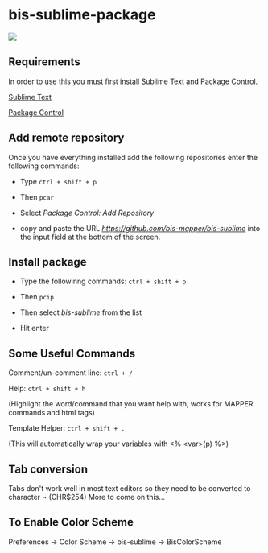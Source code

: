 
# bis-sublime-package

<img src="https://raw.github.com/bis-mapper/bis-sublime/master/examples/bis-sublime.png" border="0">

## Requirements

In order to use this you must first install Sublime Text and Package Control.

[Sublime Text](http://www.sublimetext.com/3)

[Package Control](https://sublime.wbond.net/installation)

## Add remote repository

Once you have everything installed add the following repositories enter the following commands:

* Type `ctrl + shift + p`

* Then `pcar`

* Select *Package Control: Add Repository*

* copy and paste the URL *https://github.com/bis-mapper/bis-sublime* into the input field
at the bottom of the screen.

## Install package

* Type the followinng commands: `ctrl + shift + p`

* Then `pcip`

* Then select *bis-sublime* from the list

* Hit enter


## Some Useful Commands

Comment/un-comment line: `ctrl + /`

Help: `ctrl + shift + h`

(Highlight the word/command that you want help with, works for MAPPER commands and html tags)

Template Helper: `ctrl + shift + .`

(This will automatically wrap your variables with <% &lt;var&gt;(p) %>)


## Tab conversion

Tabs don't work well in most text editors so they need to be converted to character ¬ (CHR$254)
More to come on this...

## To Enable Color Scheme

Preferences -> Color Scheme -> bis-sublime -> BisColorScheme